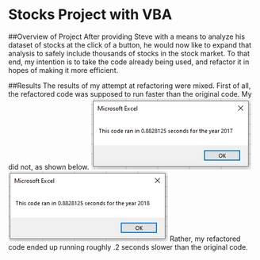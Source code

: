 # Stocks Project with VBA
##Overview of Project
After providing Steve with a means to analyze his dataset of stocks at the click of a button, he would now like to expand that analysis to safely include thousands of stocks in the stock market. To that end, my intention is to take the code already being used, and refactor it in hopes of making it more efficient.

##Results
The results of my attempt at refactoring were mixed. First of all, the refactored code was supposed to run faster than the original code. My did not, as shown below.
![Resources/VBA_Challenge_2017.png](Resources/VBA_Challenge_2017.png) ![Resources/VBA_Challenge_2018.png](Resources/VBA_Challenge_2018.png) 
Rather, my refactored code ended up running roughly .2 seconds slower than the original code. 
